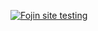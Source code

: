 [![Fojin site testing](https://github.com/vadim-makarov/fojin_site/actions/workflows/pytest_fojin.yml/badge.svg?branch=main&event=push)](https://github.com/vadim-makarov/fojin_site/actions/workflows/pytest_fojin.yml)
